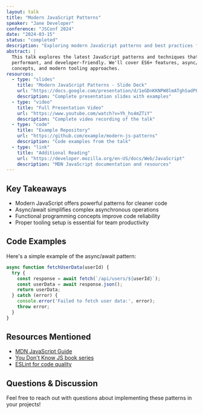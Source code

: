 ```yaml
---
layout: talk
title: "Modern JavaScript Patterns"
speaker: "Jane Developer" 
conference: "JSConf 2024"
date: "2024-03-15"
status: "completed"
description: "Exploring modern JavaScript patterns and best practices for scalable applications"
abstract: |
  This talk explores the latest JavaScript patterns and techniques that make applications more maintainable,
  performant, and developer-friendly. We'll cover ES6+ features, async/await patterns, functional programming
  concepts, and modern tooling approaches.
resources:
  - type: "slides"
    title: "Modern JavaScript Patterns - Slide Deck"
    url: "https://docs.google.com/presentation/d/1eGDnKKNPW8lmATghSadPFroVEA32zxhv/edit?usp=sharing&ouid=104301617063075159178&rtpof=true&sd=true"
    description: "Complete presentation slides with examples"
  - type: "video"
    title: "Full Presentation Video"
    url: "https://www.youtube.com/watch?v=Yh_hs4mZTiY"
    description: "Complete video recording of the talk"
  - type: "code" 
    title: "Example Repository"
    url: "https://github.com/example/modern-js-patterns"
    description: "Code examples from the talk"
  - type: "link"
    title: "Additional Reading"
    url: "https://developer.mozilla.org/en-US/docs/Web/JavaScript"
    description: "MDN JavaScript documentation and resources"
---
```


## Key Takeaways

- Modern JavaScript offers powerful patterns for cleaner code
- Async/await simplifies complex asynchronous operations  
- Functional programming concepts improve code reliability
- Proper tooling setup is essential for team productivity

## Code Examples

Here's a simple example of the async/await pattern:

```javascript
async function fetchUserData(userId) {
  try {
    const response = await fetch(`/api/users/${userId}`);
    const userData = await response.json();
    return userData;
  } catch (error) {
    console.error('Failed to fetch user data:', error);
    throw error;
  }
}
```

## Resources Mentioned

- [MDN JavaScript Guide](https://developer.mozilla.org/en-US/docs/Web/JavaScript/Guide)
- [You Don't Know JS book series](https://github.com/getify/You-Dont-Know-JS)
- [ESLint for code quality](https://eslint.org/)

## Questions & Discussion

Feel free to reach out with questions about implementing these patterns in your projects!